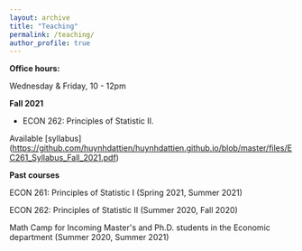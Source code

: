 ```yaml
---
layout: archive
title: "Teaching"
permalink: /teaching/
author_profile: true
---
```


**Office hours:**

Wednesday & Friday, 10 - 12pm

**Fall 2021**

* ECON 262: Principles of Statistic II. 

Available [syllabus] (https://github.com/huynhdattien/huynhdattien.github.io/blob/master/files/EC261_Syllabus_Fall_2021.pdf)

**Past courses**

ECON 261: Principles of Statistic I (Spring 2021, Summer 2021)

ECON 262: Principles of Statistic II (Summer 2020, Fall 2020)

Math Camp for Incoming Master's and Ph.D. students in the Economic department (Summer 2020, Summer 2021)
